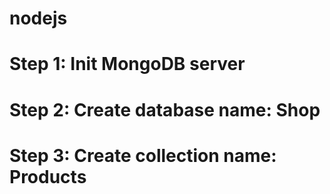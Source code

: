 # nodejs
# Step 1: Init MongoDB server 
# Step 2: Create database name: Shop
# Step 3: Create collection name: Products
